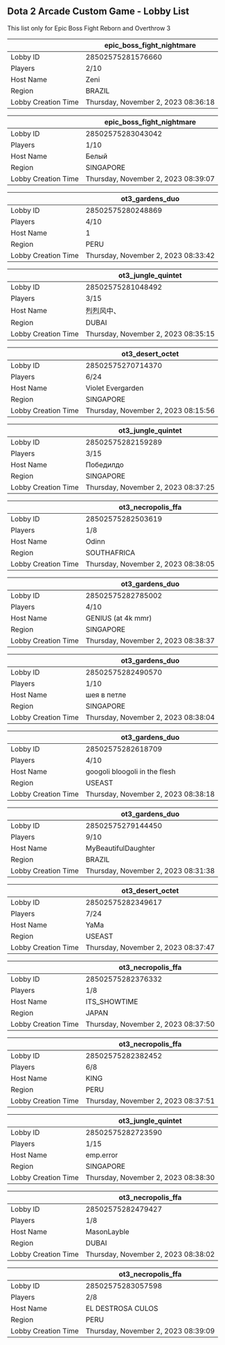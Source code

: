 ## Dota 2 Arcade Custom Game - Lobby List

This list only for Epic Boss Fight Reborn and Overthrow 3

|  | epic_boss_fight_nightmare |
| ------ | ------ |
| Lobby ID | 28502575281576660 |
| Players | 2/10 |
| Host Name | Zeni |
| Region | BRAZIL |
| Lobby Creation Time | Thursday, November 2, 2023 08:36:18 |


|  | epic_boss_fight_nightmare |
| ------ | ------ |
| Lobby ID | 28502575283043042 |
| Players | 1/10 |
| Host Name | Белый |
| Region | SINGAPORE |
| Lobby Creation Time | Thursday, November 2, 2023 08:39:07 |


|  | ot3_gardens_duo |
| ------ | ------ |
| Lobby ID | 28502575280248869 |
| Players | 4/10 |
| Host Name | 1 |
| Region | PERU |
| Lobby Creation Time | Thursday, November 2, 2023 08:33:42 |


|  | ot3_jungle_quintet |
| ------ | ------ |
| Lobby ID | 28502575281048492 |
| Players | 3/15 |
| Host Name | 烈烈风中、 |
| Region | DUBAI |
| Lobby Creation Time | Thursday, November 2, 2023 08:35:15 |


|  | ot3_desert_octet |
| ------ | ------ |
| Lobby ID | 28502575270714370 |
| Players | 6/24 |
| Host Name | Violet Evergarden |
| Region | SINGAPORE |
| Lobby Creation Time | Thursday, November 2, 2023 08:15:56 |


|  | ot3_jungle_quintet |
| ------ | ------ |
| Lobby ID | 28502575282159289 |
| Players | 3/15 |
| Host Name | Победилдо |
| Region | SINGAPORE |
| Lobby Creation Time | Thursday, November 2, 2023 08:37:25 |


|  | ot3_necropolis_ffa |
| ------ | ------ |
| Lobby ID | 28502575282503619 |
| Players | 1/8 |
| Host Name | Odinn |
| Region | SOUTHAFRICA |
| Lobby Creation Time | Thursday, November 2, 2023 08:38:05 |


|  | ot3_gardens_duo |
| ------ | ------ |
| Lobby ID | 28502575282785002 |
| Players | 4/10 |
| Host Name | GENIUS (at 4k mmr) |
| Region | SINGAPORE |
| Lobby Creation Time | Thursday, November 2, 2023 08:38:37 |


|  | ot3_gardens_duo |
| ------ | ------ |
| Lobby ID | 28502575282490570 |
| Players | 1/10 |
| Host Name | шея в петле |
| Region | SINGAPORE |
| Lobby Creation Time | Thursday, November 2, 2023 08:38:04 |


|  | ot3_gardens_duo |
| ------ | ------ |
| Lobby ID | 28502575282618709 |
| Players | 4/10 |
| Host Name | googoli bloogoli in the flesh |
| Region | USEAST |
| Lobby Creation Time | Thursday, November 2, 2023 08:38:18 |


|  | ot3_gardens_duo |
| ------ | ------ |
| Lobby ID | 28502575279144450 |
| Players | 9/10 |
| Host Name | MyBeautifulDaughter |
| Region | BRAZIL |
| Lobby Creation Time | Thursday, November 2, 2023 08:31:38 |


|  | ot3_desert_octet |
| ------ | ------ |
| Lobby ID | 28502575282349617 |
| Players | 7/24 |
| Host Name | YaMa |
| Region | USEAST |
| Lobby Creation Time | Thursday, November 2, 2023 08:37:47 |


|  | ot3_necropolis_ffa |
| ------ | ------ |
| Lobby ID | 28502575282376332 |
| Players | 1/8 |
| Host Name | ITS_SHOWTIME |
| Region | JAPAN |
| Lobby Creation Time | Thursday, November 2, 2023 08:37:50 |


|  | ot3_necropolis_ffa |
| ------ | ------ |
| Lobby ID | 28502575282382452 |
| Players | 6/8 |
| Host Name | KING |
| Region | PERU |
| Lobby Creation Time | Thursday, November 2, 2023 08:37:51 |


|  | ot3_jungle_quintet |
| ------ | ------ |
| Lobby ID | 28502575282723590 |
| Players | 1/15 |
| Host Name | emp.error |
| Region | SINGAPORE |
| Lobby Creation Time | Thursday, November 2, 2023 08:38:30 |


|  | ot3_necropolis_ffa |
| ------ | ------ |
| Lobby ID | 28502575282479427 |
| Players | 1/8 |
| Host Name | MasonLayble |
| Region | DUBAI |
| Lobby Creation Time | Thursday, November 2, 2023 08:38:02 |


|  | ot3_necropolis_ffa |
| ------ | ------ |
| Lobby ID | 28502575283057598 |
| Players | 2/8 |
| Host Name | EL DESTROSA CULOS |
| Region | PERU |
| Lobby Creation Time | Thursday, November 2, 2023 08:39:09 |


